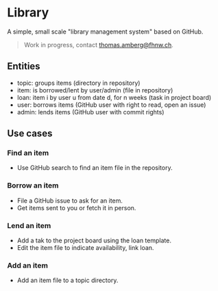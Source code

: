 # Library
A simple, small scale "library management system" based on GitHub.

> Work in progress, contact thomas.amberg@fhnw.ch.

## Entities
- topic: groups items (directory in repository)
- item: is borrowed/lent by user/admin (file in repository)
- loan: item i by user u from date d, for n weeks (task in project board)
- user: borrows items (GitHub user with right to read, open an issue)
- admin: lends items (GitHub user with commit rights)

## Use cases
### Find an item
- Use GitHub search to find an item file in the repository.

### Borrow an item
- File a GitHub issue to ask for an item.
- Get items sent to you or fetch it in person.

### Lend an item
- Add a tak to the project board using the loan template.
- Edit the item file to indicate availability, link loan.

### Add an item
- Add an item file to a topic directory.
